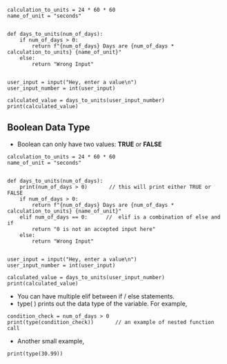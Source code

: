 ```
calculation_to_units = 24 * 60 * 60
name_of_unit = "seconds"


def days_to_units(num_of_days):
    if num_of_days > 0:
        return f"{num_of_days} Days are {num_of_days * calculation_to_units} {name_of_unit}"
    else:
        return "Wrong Input"


user_input = input("Hey, enter a value\n")
user_input_number = int(user_input)

calculated_value = days_to_units(user_input_number)
print(calculated_value)
```



## Boolean Data Type ##

* Boolean can only have two values: <b>TRUE</b> or <b>FALSE</b>

```
calculation_to_units = 24 * 60 * 60
name_of_unit = "seconds"


def days_to_units(num_of_days):
    print(num_of_days > 0)       // this will print either TRUE or FALSE
    if num_of_days > 0:
        return f"{num_of_days} Days are {num_of_days * calculation_to_units} {name_of_unit}"
    elif num_of_days == 0:      //  elif is a combination of else and if
        return "0 is not an accepted input here"
    else:
        return "Wrong Input"


user_input = input("Hey, enter a value\n")
user_input_number = int(user_input)

calculated_value = days_to_units(user_input_number)
print(calculated_value)
```



* You can have multiple elif between if / else statements.
* type( ) prints out the data type of the variable. For example,

```
condition_check = num_of_days > 0
print(type(condition_check))       // an example of nested function call
```
* Another small example,
```
print(type(30.99))
```
